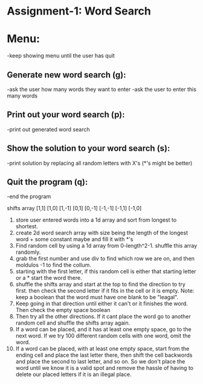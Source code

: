 # Assignment-1: Word Search

# Menu:
-keep showing menu until the user has quit

## Generate new word search (g):
-ask the user how many words they want to enter
-ask the user to enter this many words

## Print out your word search (p):
-print out generated word search

## Show the solution to your word search (s):
-print solution by replacing all random letters with X's (*'s might be better)

## Quit the program (q):
-end the program

shifts array
[1,1]
[1,0]
[1,-1]
[0,1]
[0,-1]
[-1,-1]
[-1,1]
[-1,0]

1. store user entered words into a 1d array and sort from longest to shortest.
2. create 2d word search array with size being the length of the longest word + some constant maybe and fill it with *'s
3. Find random cell by using a 1d array from 0-length^2-1. shuffle this array randomly.
4. grab the first number and use div to find which row we are on, and then moldulos -1  to find the collum.
5. starting with the first letter, if this random cell is either that starting letter or a * start the word there.
6. shuffle the shifts array and start at the top to find the direction to try first. then check the second letter if it fits in the cell or it is empty. Note: keep a boolean that the word must have one blank to be "leagal".
7. Keep going  in that direction until either it can't or it finishes the word. Then check the empty space boolean
8. Then try all the other directions. If it cant place the word go to another random cell and shuffle the shifts array again.
9. If a word can be placed, and it has at least one empty space, go to the next word. If we try 100 different random cells with one word, omit the word.
10. If a word can be placed, with at least one empty space, start from the ending cell and place the last letter there, then shift the cell backwords and place the second to last letter, and so on. So we don't place the word until we know it is a valid spot and remove the hassle of having to delete our placed letters if it is an illegal place.
